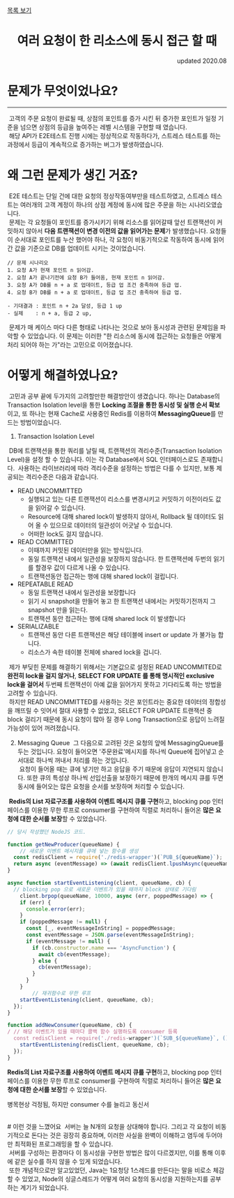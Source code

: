<a href="/index">목록 보기</a>

<h1 style="text-align: center; ">여러 요청이 한 리소스에 동시 접근 할 때</h1>
<p style="text-align: right;"> updated 2020.08 </p>

# 문제가 무엇이었나요?

---

&nbsp;고객의 주문 요청이 완료될 때, 상점의 포인트를 증가 시킨 뒤 증가한 포인트가 일정 기준을 넘으면 상점의 등급을 높여주는 레벨 시스템을 구현할 때 였습니다.<br>
&nbsp;해당 API가 E2E테스트 진행 시에는 정상적으로 작동하다가, 스트레스 테스트를 하는 과정에서 등급이 계속적으로 증가하는 버그가 발생하였습니다.

# 왜 그런 문제가 생긴 거죠?

&nbsp;E2E 테스트는 단일 건에 대한 요청의 정상작동여부만을 테스트하였고, 스트레스 테스트는 여러개의 고객 계정이 하나의 상점 계정에 동시에 많은 주문을 하는 시나리오였습니다.<br>
&nbsp;문제는 각 요청들이 포인트를 증가시키기 위해 리소스를 읽어갈때 앞선 트랜잭션이 커밋하지 않아서 **다음 트랜잭션이 변경 이전의 값을 읽어가는 문제**가 발생했습니다. 요청들이 순서대로 포인트를 누산 했어야
하나, 각 요청이 비동기적으로 작동하여 동시에 읽어간 값을 기준으로 DB를 업데이트 시키는 것이었습니다.

```
// 문제 시나리오
1. 요청 A가 현재 포인트 n 읽어감.
2. 요청 A가 끝나기전에 요청 B가 들어옴, 현재 포인트 n 읽어감.
3. 요청 A가 DB를 n + a 로 업데이트, 등급 업 조건 충족하여 등급 업.
4. 요청 B가 DB를 n + a 로 업데이트, 등급 업 조건 충족하여 등급 업.

- 기대결과 : 포인트 n + 2a 달성, 등급 1 up
- 실제    : n + a, 등급 2 up,
```

&nbsp;문제가 매 케이스 마다 다른 형태로 나타나는 것으로 보아 동시성과 관련된 문제임을 파악할 수 있었습니다. 이 문제는 이러한 "한 리소스에 동시에 접근하는 요청들은 어떻게 처리 되어야 하는 가"라는 고민으로
이어졌습니다.

# 어떻게 해결하였나요?

&nbsp;고민과 공부 끝에 두가지의 고려할만한 해결방안이 생겼습니다. 하나는 Database의 Transaction Isolation level을 통한 **Locking 조절을 통한 동시성 및 실행 순서 확보**
이고, 또 하나는 현재 Cache로 사용중인 Redis를 이용하여 **MessagingQueue**를 만드는 방법이었습니다.

1. Transaction Isolation Level

&nbsp;DB에 트랜잭션을 통한 쿼리를 날릴 때, 트랜잭션의 격리수준(Transaction Isolation Level)을 설정 할 수 있습니다. 이는 각 Database에서 SQL 인터페이스로도 존재합니다.
&nbsp;사용하는 라이브러리에 따라 격리수준을 설정하는 방법은 다를 수 있지만, 보통 제공되는 격리수준은 다음과 같습니다.

- READ UNCOMMITTED
    - 실행되고 있는 다른 트랜잭션이 리소스를 변경시키고 커밋하기 이전이라도 값을 읽어갈 수 있습니다.
    - Resource에 대해 shared lock이 발생하지 않아서, Rollback 될 데이터도 읽어 올 수 있으므로 데이터의 일관성이 어긋날 수 있습니다.
    - 어떠한 lock도 걸지 않습니다.
- READ COMMITTED
    - 이때까지 커밋된 데이터만을 읽는 방식입니다.
    - 동일 트랜잭션 내에서 일관성을 보장하지 않습니다. 한 트랜잭션에 두번의 읽기를 할경우 값이 다르게 나올 수 있습니다.
    - 트랜잭션동안 접근하는 행에 대해 shared lock이 걸립니다.
- REPEATABLE READ
    - 동일 트랜잭션 내에서 일관성을 보장합니다
    - 읽기 시 snapshot을 만들어 놓고 한 트랜잭션 내에서는 커밋하기전까지 그 snapshot 만을 읽는다.
    - 트랜잭션 동안 접근하는 행에 대해 shared lock 이 발생합니다
- SERIALIZABLE
    - 트랜잭션 동안 다른 트랜잭션은 해당 테이블에 insert or update 가 불가능 합니다.
    - 리소스가 속한 테이블 전체에 shared lock을 겁니다.

&nbsp;제가 부딪힌 문제를 해결하기 위해서는 기본값으로 설정된 READ UNCOMMITED로 **완전히 lock을 걸지 않거나**, **SELECT FOR UPDATE 를 통해 명시적인 exclusive
lock을 걸어서** 두번째 트랜잭션이 아예 값을 읽어가지 못하고 기다리도록 하는 방법을 고려할 수 있습니다. <br>
&nbsp;하지만 READ UNCOMMITTED를 사용하는 것은 포인트라는 중요한 데이터의 정합성을 깨뜨릴 수 잇어서 절대 사용할 수 없었고, SELECT FOR UPDATE 트랜잭션 중 block 걸리기 때문에
동시 요청이 많아 질 경우 Long Transaction으로 응답이 느려질 가능성이 있어 꺼려졌습니다.

2. Messaging Queue
&nbsp;그 다음으로 고려된 것은 요청의 앞에 MessagingQueue를 두는 것입니다. 요청이 들어오면 '주문완료'메시지를 하나씩 Queue에 집어넣고 순서대로 하나씩 꺼내서 처리를 하는 것입니다.<br>
&nbsp;요청이 들어올 때는 큐에 넣기만 하고 응답을 주기 때문에 응답이 지연되지 않습니다. 또한 큐의 특성상 하나씩 선입선출을 보장하기 때문에 한개의 메시지 큐를 두면 동시에 들어오는 많은 요청을 순서를 보장하며 처리할 수 있습니다.<br>

&nbsp;**Redis의 List 자료구조를 사용하여 이벤트 메시지 큐를 구현**하고, blocking pop 인터페이스를 이용한 무한 루프로 consumer를 구현하여 직렬로 처리하니 들어온 **많은 요청에 대한 순서를 보장**할 수 있었습니다.

```javascript
// 당시 작성했던 NodeJS 코드.

function getNewProducer(queueName) {
	// 새로운 이벤트 메시지를 큐에 넣는 함수를 생성
  const redisClient = require('./redis-wrapper')(`PUB_${queueName}`);
  return async (eventMessage) => (await redisClient.lpushAsync(queueName, JSON.stringify(eventMessage)));
}

async function startEventListening(client, queueName, cb) {
  // blocking pop 으로 새로운 이벤트가 있을 때까지 block 상태로 기다림
	client.brpop(queueName, 10000, async (err, poppedMessage) => {
    if (err) {
      console.error(err);
    }
    if (poppedMessage != null) {
      const [_, eventMessageInString] = poppedMessage;
      const eventMessage = JSON.parse(eventMessageInString);
      if (eventMessage != null) {
        if (cb.constructor.name === 'AsyncFunction') {
          await cb(eventMessage);
        } else {
          cb(eventMessage);
        }
      }
    }
		// 재귀함수로 무한 루프
    startEventListening(client, queueName, cb);
  });
}

function addNewConsumer(queueName, cb) {
/ // 해당 이벤트가 있을 때마다 콜백 함수 실행하도록 consumer 등록
  const redisClient = require('./redis-wrapper')(`SUB_${queueName}`, () => {
    startEventListening(redisClient, queueName, cb);
  });
}
```





**Redis의 List 자료구조를 사용하여 이벤트 메시지 큐를 구현**하고, blocking pop 인터페이스를 이용한 무한 루프로 consumer를 구현하여 직렬로 처리하니 들어온 **많은 요청에 대한 순서를 보장**할 수 있었습니다.

병목현상 걱정됨, 하지만 consumer 수를 늘리고 동신서


<br>
# 이런 것을 느꼈어요
&nbsp;서버는 늘 N개의 요청을 상대해야 합니다. 그리고 각 요청이 비동기적으로 돈다는 것은 굉장히 중요하며, 이러한 사실을 완벽이 이해하고 염두에 두어야만 최적화된 프로그래밍을 할 수 있습니다. <br>
&nbsp;서버를 구성하는 환경마다 이 동시성을 구현한 방법은 많이 다르겠지만, 이를 통해 이후에 같은 실수를 하지 않을 수 있게 되었습니다.<br>
&nbsp;또한 개념적으로만 알고있었던, Java는 1요청당 1스레드를 만든다는 말을 비로소 체감 할 수 있었고, Node의 싱글스레드가 어떻게 여러 요청의 동시성을 지원하는지를 공부하는 계기가 되었습니다.
